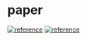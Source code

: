 # paper
[![reference](https://img.shields.io/badge/reference-arXiv-green.svg?style=flat&logo=pinboard)](http://arxiv-sanity.com/top)
[![reference](https://img.shields.io/badge/reference-arXivTimes-green.svg?style=flat&logo=github)](https://github.com/arXivTimes/arXivTimes)
